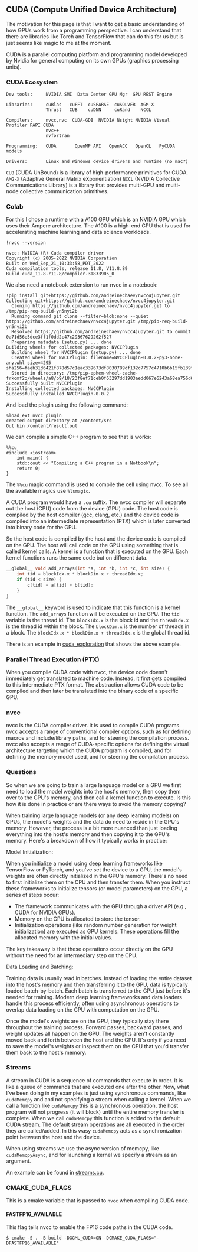 ## CUDA (Compute Unified Device Architecture)
The motivation for this page is that I want to get a basic understanding of
how GPUs work from a programming perspective. I can understand that there are
libraries like Torch and TensorFlow that can do this for us but is just seems
like magic to me at the moment.

CUDA is a parallel computing platform and programming model developed by Nvidia
for general computing on its own GPUs (graphics processing units).

### CUDA Ecosystem
```
Dev tools:     NVIDIA SMI  Data Center GPU Mgr  GPU REST Engine

Libraries:     cuBlas   cuFFT  cuSPARSE  cuSOLVER  AGM-X
               Thrust   CUB    cuDNN     cuRand    NCCL

Compilers:     nvcc,nvc  CUDA-GDB  NVIDIA Nsight NVIDIA Visual Profiler PAPI CUDA
               nvc++
               nvfortran

Programming:   CUDA       OpenMP API   OpenACC   OpenCL   PyCUDA
models

Drivers:       Linux and Windows device drivers and runtime (no mac?)
```

`CUB` (CUDA UnBound) is a library of high-performance primitives for CUDA.
`AMG-X` (Adaptive General Matrix eXponentiation)
`NCCL` (NVIDIA Collective Communications Library) is a library that provides
multi-GPU and multi-node collective communication primitives.

### Colab
For this I chose a runtime with a A100 GPU which is an NVIDIA GPU which uses
their Ampere architecture. The A100 is a high-end GPU that is used for
accelerating machine learning and data science workloads.
```
!nvcc --version

nvcc: NVIDIA (R) Cuda compiler driver
Copyright (c) 2005-2022 NVIDIA Corporation
Built on Wed_Sep_21_10:33:58_PDT_2022
Cuda compilation tools, release 11.8, V11.8.89
Build cuda_11.8.r11.8/compiler.31833905_0
```

We also need a notebook extension to run nvcc in a notebook:
```
!pip install git+https://github.com/andreinechaev/nvcc4jupyter.git
Collecting git+https://github.com/andreinechaev/nvcc4jupyter.git
  Cloning https://github.com/andreinechaev/nvcc4jupyter.git to /tmp/pip-req-build-yn5nyi2b
  Running command git clone --filter=blob:none --quiet https://github.com/andreinechaev/nvcc4jupyter.git /tmp/pip-req-build-yn5nyi2b
  Resolved https://github.com/andreinechaev/nvcc4jupyter.git to commit 0a71d56e5dce3ff1f0dd2c47c29367629262f527
  Preparing metadata (setup.py) ... done
Building wheels for collected packages: NVCCPlugin
  Building wheel for NVCCPlugin (setup.py) ... done
  Created wheel for NVCCPlugin: filename=NVCCPlugin-0.0.2-py3-none-any.whl size=4295 sha256=faeb31d6421f878d57c1eac339673df8030789df132c7757c4710b6b15fb139f
  Stored in directory: /tmp/pip-ephem-wheel-cache-frkomf2o/wheels/a8/b9/18/23f8ef71ceb0f63297dd1903aedd067e6243a68ea756d6feea
Successfully built NVCCPlugin
Installing collected packages: NVCCPlugin
Successfully installed NVCCPlugin-0.0.2
```
And load the plugin using the following command:
```
%load_ext nvcc_plugin
created output directory at /content/src
Out bin /content/result.out
```

We can compile a simple C++ program to see that is works:
```
%%cu
#include <iostream>
    int main() {
    std::cout << "Compiling a C++ program in a Notbook\n";
    return 0;
}
```
The `%%cu` magic command is used to compile the cell using nvcc. To see all
the available magics use `%lsmagic`.

A CUDA program would have a `.cu` suffix. The nvcc compiler will separate out
the host (CPU) code from the device (GPU) code. The host code is compiled by
the host compiler (gcc, clang, etc.) and the device code is compiled into an
intermediate representation (PTX) which is later converted into binary code
for the GPU.

So the host code is compiled by the host and the device code is compiled on
the GPU. The host will call code on the GPU using something that is called
kernel calls. A kernel is a function that is executed on the GPU.
Each kernel functions runs the same code but on different data.

```c++
__global__ void add_arrays(int *a, int *b, int *c, int size) {
    int tid = blockIdx.x * blockDim.x + threadIdx.x;
    if (tid < size) {
        c[tid] = a[tid] + b[tid];
    }
}
```
The `__global__` keyword is used to indicate that this function is a kernel
function. The `add_arrays` function will be executed on the GPU. The `tid`
variable is the thread id. The `blockIdx.x` is the block id and the
`threadIdx.x` is the thread id within the block. The `blockDim.x` is the
number of threads in a block. The `blockIdx.x * blockDim.x + threadIdx.x`
is the global thread id.

There is an example in [cuda_exploration](../gpu/cuda/cuda_exploration.ipynb) that
shows the above example.

### Parallel Thread Execution (PTX)
When you compile CUDA code with nvcc, the device code doesn't immediately get
translated to machine code. Instead, it first gets compiled to this intermediate
PTX format. The abstraction allows CUDA code to be compiled and then later
be translated into the binary code of a specific GPU.

### nvcc
nvcc is the CUDA compiler driver. It is used to compile CUDA programs. nvcc
accepts a range of conventional compiler options, such as for defining macros
and include/library paths, and for steering the compilation process. nvcc also
accepts a range of CUDA-specific options for defining the virtual architecture
targeting which the CUDA program is compiled, and for defining the memory model
used, and for steering the compilation process.

### Questions
So when we are going to train a large language model on a GPU we first need to
load the model weights into the host's memory, then copy them over to the GPU's
memory, and then call a kernel function to execute. Is this how it is done in
practice or are there ways to avoid the memory copying?

When training large language models (or any deep learning models) on GPUs, the
model's weights and the data do need to reside in the GPU's memory. However, the
process is a bit more nuanced than just loading everything into the host's
memory and then copying it to the GPU's memory. Here's a breakdown of how it
typically works in practice:

Model Initialization:

When you initialize a model using deep learning frameworks like TensorFlow or
PyTorch, and you've set the device to a GPU, the model's weights are often
directly initialized in the GPU's memory. There's no need to first initialize
them on the CPU and then transfer them.
When you instruct these frameworks to initialize tensors (or model parameters)
on the GPU, a series of steps occur:

* The framework communicates with the GPU through a driver API (e.g., CUDA for
NVIDIA GPUs).
* Memory on the GPU is allocated to store the tensor.
* Initialization operations (like random number generation for weight
initialization) are executed as GPU kernels. These operations fill the allocated
memory with the initial values.

The key takeaway is that these operations occur directly on the GPU without the
need for an intermediary step on the CPU.


Data Loading and Batching:


Training data is usually read in batches. Instead of loading the entire dataset
into the host's memory and then transferring it to the GPU, data is typically
loaded batch-by-batch. Each batch is transferred to the GPU just before it's
needed for training.
Modern deep learning frameworks and data loaders handle this process
efficiently, often using asynchronous operations to overlap data loading on the
CPU with computation on the GPU.

Once the model's weights are on the GPU, they typically stay there throughout
the training process. Forward passes, backward passes, and weight updates all
happen on the GPU. The weights aren't constantly moved back and forth between
the host and the GPU.
It's only if you need to save the model's weights or inspect them on the CPU
that you'd transfer them back to the host's memory.

### Streams
A stream in CUDA is a sequence of commands that execute in order. It is like a
queue of commands that are executed one after the other. Now, what I've been 
doing in my examples is just using synchronous commands, like `cudaMemcpy` and
and not specifying a stream when calling a kernel. When we call a function
like `cudaMemcpy` this is a synchronous operation, the host program will not
progress (it will block) until the entire memory transfer is complete.
When we call `cudaMemcpy` this function is added to the default CUDA stream. The
default stream operations are all executed in the order they are called/added.
In this wasy `cudaMemcpy` acts as a synchronization point between the host and
the device.


When using streams we use the async version of memcpy, like `cudaMemcpyAsync`,
and for launching a kernel we specify a stream as an argument.

An example can be found in [streams.cu](../gpu/cuda/src/streams.cu).

###  CMAKE_CUDA_FLAGS
This is a cmake variable that is passed to `nvcc` when compiling CUDA code.

#### FASTFP16_AVAILABLE
This flag tells nvcc to enable the FP16 code paths in the CUDA code.
```console
$ cmake -S . -B build -DGGML_CUDA=ON -DCMAKE_CUDA_FLAGS="-DFASTFP16_AVAILABLE"
```
